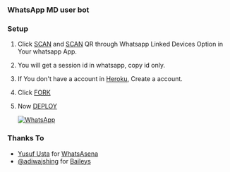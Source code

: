 ### WhatsApp MD user bot

### Setup

1. Click [SCAN](https://levanter.up.railway.app/md) and [SCAN](https://levanter.up.railway.app/warn) QR through Whatsapp Linked Devices Option in Your whatsapp App.
2. You will get a session id in whatsapp, copy id only.
3. If You don't have a account in [Heroku](https://signup.heroku.com/), Create a account.
4. Click [FORK](https://github.com/akshitbhatia2004/WhatsApp-bot-by-Akshit/fork)
5. Now [DEPLOY](https://heroku.com/deploy/)

   <a href="https://chat.whatsapp.com/HI5LmQDzcXGB5fMstKV70k"><img alt="WhatsApp" src="https://img.shields.io/badge/-Whatsapp%20Group-lightgrey?style=for-the-badge&logo=whatsapp&logoColor=white"/></a>

### Thanks To

- [Yusuf Usta](https://github.com/Quiec) for [WhatsAsena](https://github.com/yusufusta/WhatsAsena)
- [@adiwajshing](https://github.com/adiwajshing) for [Baileys](https://github.com/adiwajshing/Baileys)
